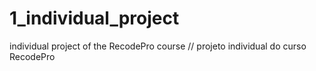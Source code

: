 # 1_individual_project
individual project of the RecodePro course // projeto individual do curso RecodePro
